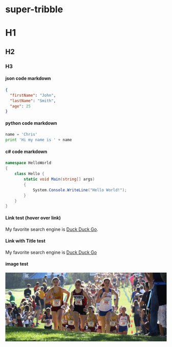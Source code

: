 # super-tribble

# H1
## H2
### H3

#### json code markdown
```json
{
  "firstName": "John",
  "lastName": "Smith",
  "age": 25
}
```

#### python code markdown
```python
name = 'Chris'
print 'Hi my name is ' + name
```

#### c# code markdown
```c#
namespace HelloWorld
{
    class Hello {         
        static void Main(string[] args)
        {
            System.Console.WriteLine("Hello World!");
        }
    }
}
```

#### Link test (hover over link)

My favorite search engine is [Duck Duck Go](https://duckduckgo.com).

#### Link with Title test

My favorite search engine is [Duck Duck Go](https://duckduckgo.com "The best search engine for privacy")

#### image test
![XC Lauren](/images/LaurenRegionals2017.jpg)
